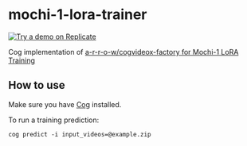 # mochi-1-lora-trainer

[![Try a demo on Replicate](https://replicate.com/lucataco/mochi-1-lora-trainer/badge)](https://replicate.com/lucataco/mochi-1-lora-trainer)

Cog implementation of [a-r-r-o-w/cogvideox-factory for Mochi-1 LoRA Training](https://github.com/a-r-r-o-w/cogvideox-factory)

## How to use

Make sure you have [Cog](https://github.com/replicate/cog) installed.

To run a training prediction:

    cog predict -i input_videos=@example.zip
